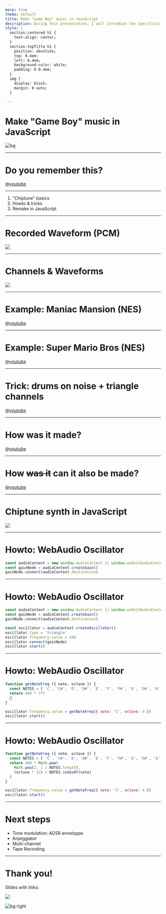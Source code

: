 ```yaml
---
marp: true
theme: default
title: Make "Game Boy" music in JavaScript
description: During this presentation, I will introduce the specificities of 8-bit / chiptune music made famous by vintage game consoles like the Game boy and Nintendo Entertainment System, and how I programed a browser-based MIDI synthesizer that emulates that sound for live performances.
style: |
  section.centered h1 {
    text-align: center;
  }
  section.topTitle h1 {
    position: absolute;
    top: 0.4em;
    left: 0.4em;
    background-color: white;
    padding: 0 0.4em;
  }
  img {
    display: block;
    margin: 0 auto;
  }

---
```

<!-- _class: centered -->
# Make "Game Boy" music in JavaScript

![bg](assets/background.png)

<!-- title slide -- intro -->

<!-- slides for show&tell: https://docs.google.com/presentation/d/16dDLewssNXK05C56JqK6lySWxZ3wHvEqtOgcqQPt5w4/edit#slide=id.g5707f48d32_0_4 -->

---
<!-- _class: topTitle -->
# Do you remember this?

@[youtube](BQwohHgrk2s)

<!-- 
Recently, I felt nostalgic about games from the late 80's. And more specifically about the esthetics of the music from vintage consoles of the era, like the Nintendo Entertainment System and Game Boy.

I wondered what made that sound so unique and recognizable, even for people who have never played these consoles.

Today, I'm gonna share with you a few facts that I found fascinating, while going down the rabbit hole of vintage Nintendo music.
-->

---

1. "Chiptune" basics
2. Howto & tricks
3. Remake in JavaScript

---
<!-- _class: topTitle -->
# Recorded Waveform (PCM)

![](./assets/waveform.png)

<!-- PCM = Pulse-code modulation -->

---
<!-- _class: topTitle -->
# Channels & Waveforms

<!-- channels, from 8-bit guy's video https://www.youtube.com/watch?v=q_3d1x2VPxk -->

![](https://i.imgur.com/UdZxfzT.png)

<!-- Some people may know that this kind of music is usually called "chip-tune". Why?

- NES: Ricoh 2A03 (custom MOS Technology 6502)
- Game Boy: Sharp LR35902 (hybrid between the Intel 8080 and the Zilog Z80)

Notes are played by synthesizing primitive waveforms (e.g. square, triangle)

Drums and percussions are simulated by moduling the output of a noise generator! -->

---
<!-- _class: topTitle -->
# Example: Maniac Mansion (NES)

<!-- Here’s a good example of percussive sounds made by the noise generator, a bass line played on the 2nd pulse channel, and a melody with various effects on the 1st pulse channel. -->

@[youtube](hWAtoCEuwnY)

<!-- ["Maniac Mansion (NES)" Full Soundtrack [Oscilloscope View] - YouTube](https://www.youtube.com/watch?v=hWAtoCEuwnY) -->

---
<!-- _class: topTitle -->
# Example: Super Mario Bros (NES)

<!-- Here’s a famous one on which you can hear a bass-line on the triangle channel. -->

@[youtube](OfrEoEQpPrI)

<!-- [[NES] Super Mario Bros.: Main Theme - Oscilloscope View - YouTube](https://www.youtube.com/watch?v=OfrEoEQpPrI) -->

---
<!-- _class: topTitle -->
# Trick: drums on noise + triangle channels

<!-- This track from “The Smurfs” (NES) features several cool tricks that make the sound fatter:
Drums on noise + triangle channels
Arpeggiator on one of the pulse channels, to simulate chords -->

@[youtube](Wy1l5BAkSoc)

<!-- [NES Smurfs: Mountains - oscilloscope view - YouTube](https://www.youtube.com/watch?v=Wy1l5BAkSoc) -->

<!-- Also:
[NES Audio: Triangle Kick Drum - YouTube](https://www.youtube.com/watch?v=Jd6nyynuzio)

=> TODO: Try to give a live example by muting the noise and pulse channels.
-->

---
<!-- _class: topTitle -->
# How was it made?

<!-- It was quite tedious. Musicians entered their song note per note and specified chip-supported effects by typing numbers in the last column. -->

@[youtube](GDP1kyoP8C4)

<!-- [Tetris (Game Boy) - Music Type B (Impulse Tracker Cover) - YouTube](https://www.youtube.com/watch?v=GDP1kyoP8C4) -->

---
<!-- _class: topTitle -->
# How ~~was it~~ can it also be made?

<!-- The NES band did something cool: give concerts in which they perform Nintendo music LIVE, on 4 keyboards. (one per channel)
It gave me an idea: wouldn’t it be cool to play chiptune music live with other instruments than keyboards? -->

@[youtube](HNs7BVn_bOk)

<!-- [マリオ3 SUPER MARIO BROS. 3 Medley / NES BAND 12th Live in Sapporo - YouTube](https://www.youtube.com/watch?v=HNs7BVn_bOk) -->

---
<!-- _class: topTitle -->
# Chiptune synth in JavaScript

<!-- This is what I started with: a MIDI synthesizer that can generate pulse, triangle and noise sounds. (https://github.com/adrienjoly/webmidi-launchkey-mini)
As a fan of the Web, I made it in JavaScript, using WebAudio and WebMIDI. Oscilloscope made by Jérôme Schneider -->

[![](./assets/demo.png)](https://github.com/adrienjoly/webmidi-launchkey-mini)

<!-- DEMO TIME: PLAY TETRIS -->

---
<!-- _class: topTitle -->
# Howto: WebAudio Oscillator

```js
const audioContext = new window.AudioContext || window.webkitAudioContext
const gainNode = audioContext.createGain()
gainNode.connect(audioContext.destination)
```

---
<!-- _class: topTitle -->
# Howto: WebAudio Oscillator

```js
const audioContext = new window.AudioContext || window.webkitAudioContext
const gainNode = audioContext.createGain()
gainNode.connect(audioContext.destination)
```
```js
const oscillator = audioContext.createOscillator()
oscillator.type = 'triangle'
oscillator.frequency.value = 440
oscillator.connect(gainNode)
oscillator.start()
```

---
<!-- _class: topTitle -->
# Howto: WebAudio Oscillator

```js
function getNoteFreq ({ note, octave }) {
  const NOTES = [ 'C', 'C#', 'D', 'D#', 'E', 'F', 'F#', 'G', 'G#', 'A', 'A#', 'B' ]
  return 440 * ???
  🤔
}

oscillator.frequency.value = getNoteFreq({ note: 'C', octave: 4 })
oscillator.start()
```

---
<!-- _class: topTitle -->
# Howto: WebAudio Oscillator

```js
function getNoteFreq ({ note, octave }) {
  const NOTES = [ 'C', 'C#', 'D', 'D#', 'E', 'F', 'F#', 'G', 'G#', 'A', 'A#', 'B' ]
  return 440 * Math.pow(
    Math.pow(2, 1 / NOTES.length),
    (octave * 12) + NOTES.indexOf(note)
  )
}

oscillator.frequency.value = getNoteFreq({ note: 'C', octave: 4 })
oscillator.start()
```

---
<!-- _class: topTitle -->
# Next steps

- Tone modulation: ADSR enveloppe
- Arpeggiator
- Multi-channel
- Tape Recording

---
# Thank you!

Slides with links:

![](assets/qrcode.png)

![bg right](assets/final-slide.png)

